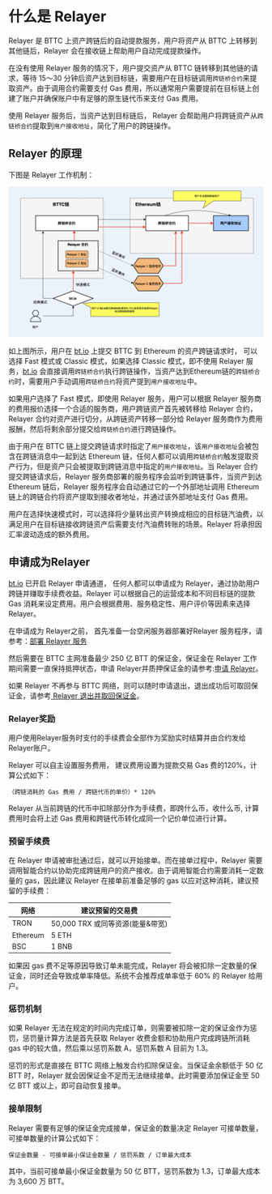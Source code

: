 # 什么是 Relayer
Relayer 是 BTTC 上资产跨链后的自动提款服务，用户将资产从 BTTC 上转移到其他链后，Relayer 会在接收链上帮助用户自动完成提款操作。

在没有使用 Relayer 服务的情况下，用户提交资产从 BTTC 链转移到其他链的请求，等待 15～30 分钟后资产达到目标链，需要用户在目标链调用`跨链桥合约`来提取资产。由于调用合约需要支付 Gas 费用，所以通常用户需要提前在目标链上创建了账户并确保账户中有足够的原生链代币来支付 Gas 费用。

使用 Relayer 服务后，当资产达到目标链后， Relayer 会帮助用户将跨链资产从`跨链桥合约`提取到`用户接收地址`，简化了用户的跨链操作。
## Relayer 的原理
下图是 Relayer 工作机制：

![](../../../static/img/relayer-cn1.png)






如上图所示，用户在 [bt.io](https://bt.io) 上提交 BTTC 到 Ethereum 的资产跨链请求时， 可以选择 Fast 模式或 Classic 模式，如果选择 Classic 模式，即不使用 Relayer 服务，[bt.io](https://bt.io) 会直接调用`跨链桥合约`执行跨链操作，当资产达到Ethereum链的`跨链桥合约`时，需要用户手动调用`跨链桥合约`将资产提到`用户接收地址`中。

如果用户选择了 Fast 模式，即使用 Relayer 服务，用户可以根据 Relayer 服务商的费用报价选择一个合适的服务商，用户跨链资产首先被转移给 Relayer 合约，Relayer 合约对资产进行切分，从跨链资产转移一部分给 Relayer 服务商作为费用报酬，然后将剩余部分提交给`跨链桥合约`进行跨链操作。


由于用户在 BTTC 链上提交跨链请求时指定了`用户接收地址`，该`用户接收地址`会被包含在跨链消息中一起到达 Ethereum 链，任何人都可以调用`跨链桥合约`触发提取资产行为，但是资产只会被提取到跨链消息中指定的`用户接收地址`。当 Relayer 合约提交跨链请求后，Relayer 服务商部署的服务程序会监听到跨链事件，当资产到达 Ethereum 链后，Relayer 服务程序会自动通过它的一个外部地址调用 Ethereum 链上的跨链合约将资产提取到接收者地址，并通过该外部地址支付 Gas 费用。

用户在选择快速模式时，可以选择将少量转出资产转换成相应的目标链汽油费，以满足用户在目标链接收跨链资产后需要支付汽油费转账的场景。Relayer 将承担因汇率波动造成的额外费用。

## 申请成为Relayer

[bt.io](https://bt.io) 已开启 Relayer 申请通道， 任何人都可以申请成为 Relayer，通过协助用户跨链并赚取手续费收益。Relayer 可以根据自己的运营成本和不同目标链的提款 Gas 消耗来设定费用。用户会根据费用、服务稳定性、用户评价等因素来选择 Relayer。

在申请成为 Relayer之前， 首先准备一台空闲服务器部署好Relayer 服务程序，请参考：[部署 Relayer 服务](https://doc.bt.io/zh-Hans/docs/bridge/relayer/relayerdeploy)

然后需要在 BTTC 主网准备最少 250 亿 BTT 的保证金，保证金在 Relayer 工作期间需要一直保持抵押状态，申请 Relayer并质押保证金的请参考:[申请 Relayer](https://bt.io/relayer-apply)。

如果 Relayer 不再参与 BTTC 网络，则可以随时申请退出，退出成功后可取回保证金，请参考[ Relayer 退出并取回保证金](https://doc.bt.io/zh-Hans/docs/bridge/relayer/relayerwithdraw)。

### Relayer奖励

用户使用Relayer服务时支付的手续费会全部作为奖励实时结算并由合约发给Relayer账户。

Relayer 可以自主设置服务费用， 建议费用设置为提款交易 Gas 费的120%，计算公式如下：

```
（跨链消耗的 Gas 费用 / 跨链代币的单价）* 120%
```

Relayer 从当前跨链的代币中扣除部分作为手续费，即跨什么币，收什么币, 计算费用时会将上述 Gas 费用和跨链代币转化成同一个记价单位进行计算。

### 预留手续费

在 Relayer 申请被审批通过后，就可以开始接单。而在接单过程中，Relayer 需要调用智能合约以协助完成跨链用户的资产接收。由于调用智能合约需要消耗一定数量的 gas，因此建议 Relayer 在接单前准备足够的 gas 以应对这种消耗，建议预留的手续费：


| 网络 | 建议预留的交易费 | 
| -------- | -------- |
| TRON   |   50,000 TRX 或同等资源(能量&带宽)   |
| Ethereum   | 5 ETH  |
| BSC  |1 BNB  |


如果因 gas 费不足等原因导致订单未能完成，Relayer 将会被扣除一定数量的保证金，同时还会导致成单率降低。系统不会推荐成单率低于 60% 的 Relayer 给用户。

### 惩罚机制
如果 Relayer 无法在规定的时间内完成订单，则需要被扣除一定的保证金作为惩罚，惩罚量计算方法是首先获取 Relayer 收费金额和协助用户完成跨链所消耗 gas 中的较大值，然后乘以惩罚系数 A，惩罚系数 A 目前为 1.3。

惩罚的形式是直接在 BTTC 网络上触发合约扣除保证金。当保证金余额低于 50 亿 BTT 时，Relayer 就会因保证金不足而无法继续接单。此时需要添加保证金至 50 亿 BTT 或以上，即可自动恢复接单。

### 接单限制

Relayer 需要有足够的保证金完成接单，保证金的数量决定 Relayer 可接单数量，
可接单数量的计算公式如下：
```
保证金数量 - 可接单最小保证金数量 / 惩罚系数 / 订单最大成本
```
其中，当前可接单最小保证金数量为 50 亿 BTT，惩罚系数为 1.3，订单最大成本为 3,600 万 BTT。
